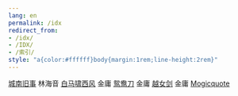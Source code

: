 ```yaml
---
lang: en
permalink: /idx
redirect_from:
- /idx/
- /IDX/
- /索引/
style: "a{color:#ffffff}body{margin:1rem;line-height:2rem}"
---
```


[城南旧事](114ff57d-208f-4cc4-a19c-1718fdc3389c/)	林海音
[白马啸西风](38b381a7-11e5-450c-9ac9-b5176e9afe61/)	金庸
[鸳鸯刀](7eb8340a-acc8-4668-b3e5-0615c06e70b3/)	金庸
[越女剑](a5460069-2936-4a5a-ba26-feccbc928f01/)	金庸
[Mogicquote](f367a099-ebb4-4e25-96bc-4d3abfb4925b/)
